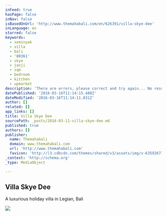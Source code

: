 ```yaml
---
inFeed: true
hasPage: false
inNav: false
isBasedOnUrl: 'http://www.themahabali.com/en/626391/villa-skye-dee'
inLanguage: en
starred: false
keywords:
  - seminyak
  - villa
  - bali
  - '80361'
  - skye
  - janji
  - sqm
  - bedroom
  - kitchen
  - upmarket
description: 'There are errors, please correct and try again... No results found matching your search criteria. Showing all properties instead. Jl. Sri Rama Gang Janji, Seminyak, 80361, Indonesia 7 3 SQM 650 wifi A/C Pool Villa Skye Dee is a luxurious holiday villa in Bali, set on 650 sqm of land.'
datePublished: '2016-03-16T11:14:15.488Z'
dateModified: '2016-03-16T11:14:11.031Z'
author: []
related: []
app_links: []
title: Villa Skye Dee
sourcePath: _posts/2016-03-11-villa-skye-dee.md
published: true
authors: []
publisher:
  name: Themahabali
  domain: www.themahabali.com
  url: 'http://www.themahabali.com'
  favicon: 'http://l3.cdbcdn.com/themes/shared/v3/assets/img/v-635926770992479107/nonicon.ico?f=18'
_context: 'http://schema.org'
_type: MediaObject

---
```

<article style=""><h1>Villa Skye Dee</h1><p>A luxurious holiday villa in Legian, Bali</p><img src="https://s3-us-west-2.amazonaws.com/the-grid-img/p/ff8f25c0f39db5f66d5e9bb6ddd5d13017c70165.jpg" /></article>